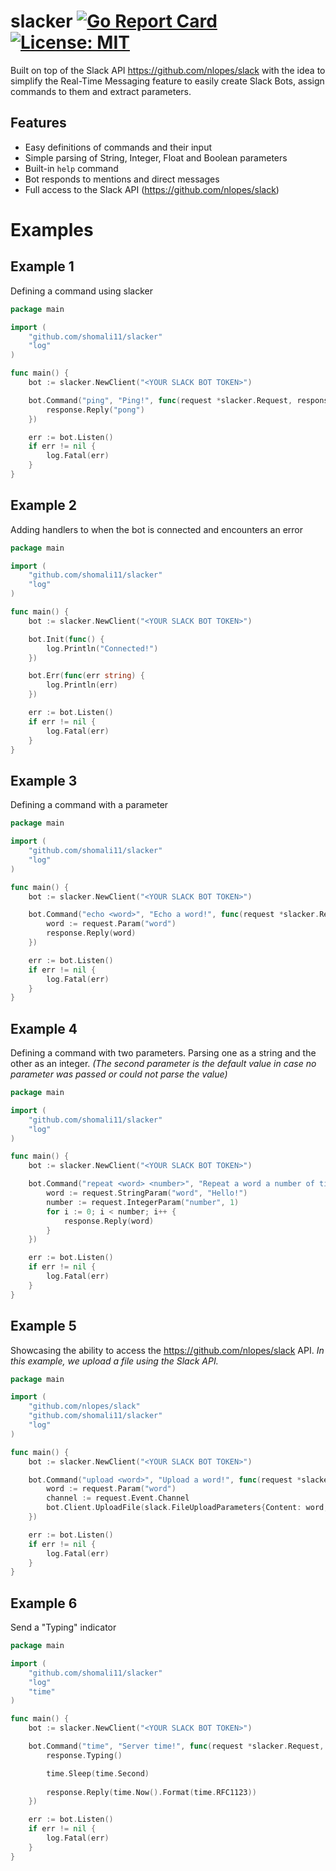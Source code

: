 # slacker [![Go Report Card](https://goreportcard.com/badge/github.com/shomali11/slacker)](https://goreportcard.com/report/github.com/shomali11/slacker) [![License: MIT](https://img.shields.io/badge/License-MIT-yellow.svg)](https://opensource.org/licenses/MIT)

Built on top of the Slack API https://github.com/nlopes/slack with the idea to simplify the Real-Time Messaging feature to easily create Slack Bots, assign commands to them and extract parameters.

## Features

* Easy definitions of commands and their input
* Simple parsing of String, Integer, Float and Boolean parameters
* Built-in `help` command
* Bot responds to mentions and direct messages
* Full access to the Slack API (https://github.com/nlopes/slack)

# Examples

## Example 1

Defining a command using slacker

```go
package main

import (
	"github.com/shomali11/slacker"
	"log"
)

func main() {
	bot := slacker.NewClient("<YOUR SLACK BOT TOKEN>")

	bot.Command("ping", "Ping!", func(request *slacker.Request, response *slacker.Response) {
		response.Reply("pong")
	})

	err := bot.Listen()
	if err != nil {
		log.Fatal(err)
	}
}
```

## Example 2

Adding handlers to when the bot is connected and encounters an error

```go
package main

import (
	"github.com/shomali11/slacker"
	"log"
)

func main() {
	bot := slacker.NewClient("<YOUR SLACK BOT TOKEN>")

	bot.Init(func() {
		log.Println("Connected!")
	})

	bot.Err(func(err string) {
		log.Println(err)
	})

	err := bot.Listen()
	if err != nil {
		log.Fatal(err)
	}
}
```

## Example 3

Defining a command with a parameter

```go
package main

import (
	"github.com/shomali11/slacker"
	"log"
)

func main() {
	bot := slacker.NewClient("<YOUR SLACK BOT TOKEN>")

	bot.Command("echo <word>", "Echo a word!", func(request *slacker.Request, response *slacker.Response) {
		word := request.Param("word")
		response.Reply(word)
	})

	err := bot.Listen()
	if err != nil {
		log.Fatal(err)
	}
}
```

## Example 4

Defining a command with two parameters. Parsing one as a string and the other as an integer. 
_(The second parameter is the default value in case no parameter was passed or could not parse the value)_

```go
package main

import (
	"github.com/shomali11/slacker"
	"log"
)

func main() {
	bot := slacker.NewClient("<YOUR SLACK BOT TOKEN>")

	bot.Command("repeat <word> <number>", "Repeat a word a number of times!", func(request *slacker.Request, response *slacker.Response) {
		word := request.StringParam("word", "Hello!")
		number := request.IntegerParam("number", 1)
		for i := 0; i < number; i++ {
			response.Reply(word)
		}
	})

	err := bot.Listen()
	if err != nil {
		log.Fatal(err)
	}
}
```

## Example 5

Showcasing the ability to access the https://github.com/nlopes/slack API. 
_In this example, we upload a file using the Slack API._

```go
package main

import (
	"github.com/nlopes/slack"
	"github.com/shomali11/slacker"
	"log"
)

func main() {
	bot := slacker.NewClient("<YOUR SLACK BOT TOKEN>")

	bot.Command("upload <word>", "Upload a word!", func(request *slacker.Request, response *slacker.Response) {
		word := request.Param("word")
		channel := request.Event.Channel
		bot.Client.UploadFile(slack.FileUploadParameters{Content: word, Channels: []string{channel}})
	})

	err := bot.Listen()
	if err != nil {
		log.Fatal(err)
	}
}
```

## Example 6

Send a "Typing" indicator

```go
package main

import (
	"github.com/shomali11/slacker"
	"log"
	"time"
)

func main() {
	bot := slacker.NewClient("<YOUR SLACK BOT TOKEN>")

	bot.Command("time", "Server time!", func(request *slacker.Request, response *slacker.Response) {
		response.Typing()

		time.Sleep(time.Second)
		
		response.Reply(time.Now().Format(time.RFC1123))
	})

	err := bot.Listen()
	if err != nil {
		log.Fatal(err)
	}
}
```

